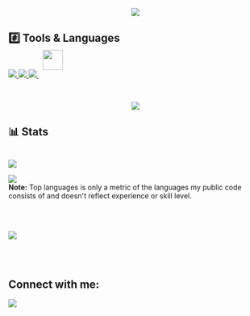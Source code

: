 <p align='center'><a href="#"><img height=auto width=auto src="https://discord.c99.nl/widget/theme-1/502553212801515520.png" height="1000px"/></a></p>

## #️⃣ Tools & Languages

<p align="left">
    <a href="https://developer.mozilla.org/en-US/docs/Web/JavaScript" target="_blank"> <img src="https://img.icons8.com/color/48/000000/javascript.png"/> </a> 
    <a href="https://www.python.org" target="_blank"> <img src="https://img.icons8.com/color/48/000000/python.png"/> </a> 
    <a style="padding-right:8px;" href="https://nodejs.org" target="_blank"> <img src="https://img.icons8.com/color/48/000000/nodejs.png"/> </a>
    <a href="https://www.electronjs.org/"> <img style="width: 40px; height: 40px; position: relative; top: -15px;" src="https://upload.wikimedia.org/wikipedia/commons/thumb/9/91/Electron_Software_Framework_Logo.svg/256px-Electron_Software_Framework_Logo.svg.png?20190331235051"/> </a>
</p>

<br/>

<p align="center">
    <a>
        <img src="https://github-readme-streak-stats.herokuapp.com/?user=rePatchDev&theme=black-ice&hide_border=true&stroke=0000&background=060A0CD0"/>
    </a>
</p>

## 📊 Stats

  <br/>
    <a><img src="https://github-readme-stats.vercel.app/api?username=rePatchDev&show_icons=true&count_private=true&theme=react&hide_border=true&bg_color=0D1117" /></a>
    
  <a><img src="https://github-readme-stats.vercel.app/api/top-langs/?username=rePatchDev&langs_count=8&count_private=true&layout=compact&theme=react&hide_border=true&bg_color=0D1117" /></a>
  <br/>
  <b>Note:</b> Top languages is only a metric of the languages my public code consists of and doesn't reflect experience or skill level.


<br/>
<br/>

<a><img src="https://activity-graph.herokuapp.com/graph?username=rePatchDev&bg_color=0D1117&color=5BCDEC&line=5BCDEC&point=FFFFFF&hide_border=true" /></a>

<br/>
<br/>

## Connect with me:
<p align="left">
<a href = "https://discord.gg/eVr5Qn3H3N"><img src="https://img.icons8.com/color/discord"/></a>
</p>
